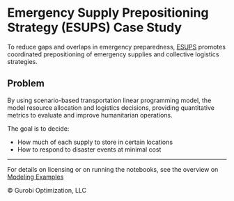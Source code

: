 # Emergency Supply Prepositioning Strategy (ESUPS) Case Study

To reduce gaps and overlaps in emergency preparedness, [ESUPS](https://esups.org/) promotes coordinated prepositioning of emergency supplies and collective logistics strategies.

## Problem
By using scenario-based transportation linear programming model, the model resource allocation and logistics decisions, providing quantitative metrics to evaluate and improve humanitarian operations.

The goal is to decide:
- How much of each supply to store in certain locations
- How to respond to disaster events at minimal cost

----
For details on licensing or on running the notebooks, see the overview on [Modeling Examples](../../)

© Gurobi Optimization, LLC
